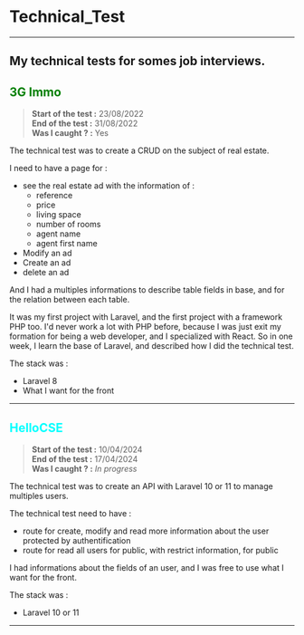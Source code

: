 # Technical_Test

---

My technical tests for somes job interviews.
---

## <span style="color: green;">3G Immo</span>

> __Start of the test :__ 23/08/2022 \
> __End of the test :__ 31/08/2022 \
> __Was I caught ? :__ Yes

The technical test was to create a CRUD on the subject of real estate.

I need to have a page for :

- see the real estate ad with the information of :
  - reference
  - price
  - living space
  - number of rooms
  - agent name
  - agent first name
- Modify an ad
- Create an ad
- delete an ad

And I had a multiples informations to describe table fields in base, and for the relation between each table.

It was my first project with Laravel, and the first project with a framework PHP too.
I'd never work a lot with PHP before, because I was just exit my formation for being a web developer, and I specialized with React. So in one week, I learn the base of Laravel, and described how I did the technical test.

The stack was :

- Laravel 8
- What I want for the front

---

## <span style="color: cyan;">HelloCSE</span>


> __Start of the test :__ 10/04/2024 \
> __End of the test :__ 17/04/2024 \
> __Was I caught ? :__ _In progress_

The technical test was to create an API with Laravel 10 or 11 to manage multiples users.

The technical test need to have :

- route for create, modify and read more information about the user protected by authentification
- route for read all users for public, with restrict information, for public

I had informations about the fields of an user, and I was free to use what I want for the front.

The stack was :

- Laravel 10 or 11

---

